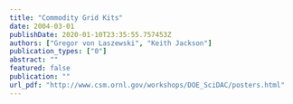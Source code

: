 ```yaml
---
title: "Commodity Grid Kits"
date: 2004-03-01
publishDate: 2020-01-10T23:35:55.757453Z
authors: ["Gregor von Laszewski", "Keith Jackson"]
publication_types: ["0"]
abstract: ""
featured: false
publication: ""
url_pdf: "http://www.csm.ornl.gov/workshops/DOE_SciDAC/posters.html"
---
```


